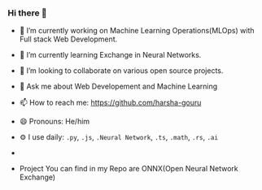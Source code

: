 ### Hi there 👋



- 🔭 I’m currently working on Machine Learning Operations(MLOps) with Full stack Web Development.               
- 🌱 I’m currently learning Exchange in Neural Networks.
- 👯 I’m looking to collaborate on various open source projects.
- 💬 Ask me about Web Developement and Machine Learning
- 📫 How to reach me: https://github.com/harsha-gouru
- 😄 Pronouns: He/him


- ⚙️ I use daily: `.py`, `.js`, `.Neural Network`, `.ts`, `.math`, `.rs`, `.ai`
- 
- Project You can find in my Repo are ONNX(Open Neural Network Exchange)
